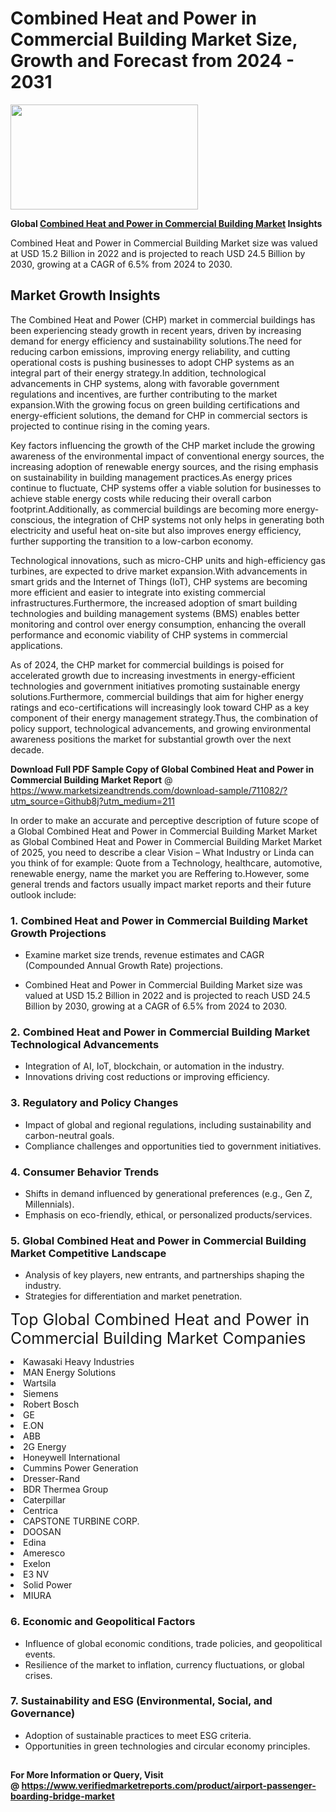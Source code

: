 <H1>Combined Heat and Power in Commercial Building Market Size, Growth and Forecast from 2024 - 2031</H1><img class="aligncenter size-medium wp-image-584254" src="https://thirdeyenews.in/wp-content/uploads/2024/09/Global-Market-Research-300x168.jpeg" alt="" width="300" height="168" /><p><strong>Global&nbsp;<a href="https://www.marketsizeandtrends.com/download-sample/711082/?utm_source=Github8j?utm_medium=211">Combined Heat and Power in Commercial Building Market</a> Insights</strong></p><p>Combined Heat and Power in Commercial Building Market size was valued at USD 15.2 Billion in 2022 and is projected to reach USD 24.5 Billion by 2030, growing at a CAGR of 6.5% from 2024 to 2030.</p><p><h2>Market Growth Insights</h2> <p>The Combined Heat and Power (CHP) market in commercial buildings has been experiencing steady growth in recent years, driven by increasing demand for energy efficiency and sustainability solutions.The need for reducing carbon emissions, improving energy reliability, and cutting operational costs is pushing businesses to adopt CHP systems as an integral part of their energy strategy.In addition, technological advancements in CHP systems, along with favorable government regulations and incentives, are further contributing to the market expansion.With the growing focus on green building certifications and energy-efficient solutions, the demand for CHP in commercial sectors is projected to continue rising in the coming years.</p> <p>Key factors influencing the growth of the CHP market include the growing awareness of the environmental impact of conventional energy sources, the increasing adoption of renewable energy sources, and the rising emphasis on sustainability in building management practices.As energy prices continue to fluctuate, CHP systems offer a viable solution for businesses to achieve stable energy costs while reducing their overall carbon footprint.Additionally, as commercial buildings are becoming more energy-conscious, the integration of CHP systems not only helps in generating both electricity and useful heat on-site but also improves energy efficiency, further supporting the transition to a low-carbon economy.</p> <p>Technological innovations, such as micro-CHP units and high-efficiency gas turbines, are expected to drive market expansion.With advancements in smart grids and the Internet of Things (IoT), CHP systems are becoming more efficient and easier to integrate into existing commercial infrastructures.Furthermore, the increased adoption of smart building technologies and building management systems (BMS) enables better monitoring and control over energy consumption, enhancing the overall performance and economic viability of CHP systems in commercial applications.</p> <p>As of 2024, the CHP market for commercial buildings is poised for accelerated growth due to increasing investments in energy-efficient technologies and government initiatives promoting sustainable energy solutions.Furthermore, commercial buildings that aim for higher energy ratings and eco-certifications will increasingly look toward CHP as a key component of their energy management strategy.Thus, the combination of policy support, technological advancements, and growing environmental awareness positions the market for substantial growth over the next decade.</p> <p><span class=""><strong>Download Full PDF Sample Copy of Global Combined Heat and Power in Commercial Building Market Report</strong> @ <a href="https://www.marketsizeandtrends.com/download-sample/711082/?utm_source=Github8j?utm_medium=211" target="_blank">https://www.marketsizeandtrends.com/download-sample/711082/?utm_source=Github8j?utm_medium=211</a></span></p><p>In order to make an accurate and perceptive description of future scope of a Global&nbsp;Combined Heat and Power in Commercial Building Market Market as Global&nbsp;Combined Heat and Power in Commercial Building Market Market of 2025, you need to describe a clear Vision &ndash; What Industry or Linda can you think of for example: Quote from a Technology, healthcare, automotive, renewable energy, name the market you are Reffering to.However, some general trends and factors usually impact market reports and their future outlook include:</p><h3>1.&nbsp;<strong>Combined Heat and Power in Commercial Building Market Growth Projections</strong></h3><ul><li>Examine market size trends, revenue estimates and CAGR (Compounded Annual Growth Rate) projections.</li><li><p>Combined Heat and Power in Commercial Building Market size was valued at USD 15.2 Billion in 2022 and is projected to reach USD 24.5 Billion by 2030, growing at a CAGR of 6.5% from 2024 to 2030.</p></li></ul><h3>2.&nbsp;<strong>Combined Heat and Power in Commercial Building Market Technological Advancements</strong></h3><ul><li>Integration of AI, IoT, blockchain, or automation in the industry.</li><li>Innovations driving cost reductions or improving efficiency.</li></ul><h3>3.&nbsp;<strong>Regulatory and Policy Changes</strong></h3><ul><li>Impact of global and regional regulations, including sustainability and carbon-neutral goals.</li><li>Compliance challenges and opportunities tied to government initiatives.</li></ul><h3>4.&nbsp;<strong>Consumer Behavior Trends</strong></h3><ul><li>Shifts in demand influenced by generational preferences (e.g., Gen Z, Millennials).</li><li>Emphasis on eco-friendly, ethical, or personalized products/services.</li></ul><h3>5.&nbsp;<strong>Global Combined Heat and Power in Commercial Building Market Competitive Landscape</strong></h3><ul><li>Analysis of key players, new entrants, and partnerships shaping the industry.</li><li>Strategies for differentiation and market penetration.</li></ul><p data-pm-slice="1 1 []"><span style="color: inherit; font-family: inherit; font-size: 25px;">Top Global Combined Heat and Power in Commercial Building Market Companies</span></p><div class="" data-test-id=""><p><li>Kawasaki Heavy Industries</li><li> MAN Energy Solutions</li><li> Wartsila</li><li> Siemens</li><li> Robert Bosch</li><li> GE</li><li> E.ON</li><li> ABB</li><li> 2G Energy</li><li> Honeywell International</li><li> Cummins Power Generation</li><li> Dresser-Rand</li><li> BDR Thermea Group</li><li> Caterpillar</li><li> Centrica</li><li> CAPSTONE TURBINE CORP.</li><li> DOOSAN</li><li> Edina</li><li> Ameresco</li><li> Exelon</li><li> E3 NV</li><li> Solid Power</li><li> MIURA</li></p></div><h3>6.&nbsp;<strong>Economic and Geopolitical Factors</strong></h3><ul><li>Influence of global economic conditions, trade policies, and geopolitical events.</li><li>Resilience of the market to inflation, currency fluctuations, or global crises.</li></ul><h3>7.&nbsp;<strong>Sustainability and ESG (Environmental, Social, and Governance)</strong></h3><ul><li>Adoption of sustainable practices to meet ESG criteria.</li><li>Opportunities in green technologies and circular economy principles.</li></ul><h2><strong style="font-size: 14px;">For More Information or Query, Visit @&nbsp;</strong><a style="background-color: #ffffff; font-size: 14px;" href="https://www.marketsizeandtrends.com/report/combined-heat-and-power-in-commercial-building-market/" target="_blank">https://www.verifiedmarketreports.com/product/airport-passenger-boarding-bridge-market</a></h2>